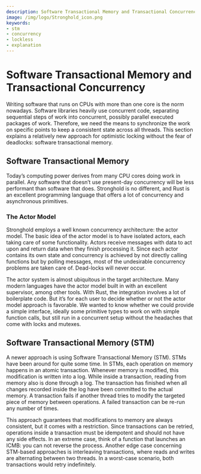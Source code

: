 ```yaml
---
description: Software Transactional Memory and Transactional Concurrency
image: /img/logo/Stronghold_icon.png
keywords:
- stm
- concurrency
- lockless
- explanation
---
```


# Software Transactional Memory and Transactional Concurrency


Writing software that runs on CPUs with more than one core is the norm nowadays. Software libraries heavily use concurrent code, separating sequential steps of work into concurrent, possibly parallel executed packages of work. Therefore, we need the means to synchronize the work on specific points to keep a consistent state across all threads. This section explains a relatively new approach for optimistic locking without the fear of deadlocks: software transactional memory.

## Software Transactional Memory

Today’s computing power derives from many CPU cores doing work in parallel. Any software that doesn’t use present-day concurrency will be less performant than software that does. Stronghold is no different, and Rust is an excellent programming language that offers a lot of concurrency and asynchronous primitives.


### The Actor Model

Stronghold employs a well known concurrency architecture: the actor model. The basic idea of the actor model is to have isolated actors, each taking care of some functionality. Actors receive messages with data to act upon and return data when they finish processing it. Since each actor contains its own state and concurrency is achieved by not directly calling functions but by polling messages, most of the undesirable concurrency problems are taken care of. Dead-locks will never occur. 

The actor system is almost ubiquitous in the target architecture. Many modern languages have the actor model built in with an excellent supervisor, among other tools. With Rust, the integration involves a lot of boilerplate code. But it’s for each user to decide whether or not the actor model approach is favorable. We wanted to know whether we could provide a simple interface, ideally some primitive types to work on with simple function calls, but still run in a concurrent setup without the headaches that come with locks and mutexes. 

## Software Transactional Memory (STM)

A newer approach is using Software Transactional Memory (STM). STMs have been around for quite some time. In STMs, each operation on memory happens in an atomic transaction. Whenever memory is modified, this modification is written into a log. While inside a transaction, reading from memory also is done through a log. The transaction has finished when all changes recorded inside the log have been committed to the actual memory. A transaction fails if another thread tries to modify the targeted piece of memory between operations. A failed transaction can be re-run any number of times. 

This approach guarantees that modifications to memory are always consistent, but it comes with a restriction. Since transactions can be retried, operations inside a transaction must be idempotent and should not have any side effects. In an extreme case, think of a function that launches an ICMB: you can not reverse the process. Another edge case concerning STM-based approaches is interleaving transactions, where reads and writes are alternating between two threads. In a worst-case scenario, both transactions would retry indefinitely. 

